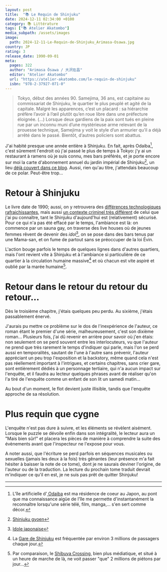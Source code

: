 ```yaml
---
layout: post
title:  "📚 Le Requin de Shinjuku"
date: 2024-12-11 02:34:00 +0100
category: 📚 Littérature
tags: ["📚 Atelier Akatombo"]
media_subpath: /assets/images
image:
  path: 2024-12-11-Le-Requin-de-Shinjuku_Arimasa-Osawa.jpg
country: JP
rating: 3
release_date: 1990-09-01
meta:
  pages: 322
  author: "Arimasa Ōsawa / 大沢在昌"
  editor: "Atelier Akatombo"
  url: "https://atelier-akatombo.com/le-requin-de-shinjuku"
  isbn: "978-2-37927-071-0"
---
```


>Tokyo, début des années 90. Samejima, 36 ans, est capitaine au commissariat de Shinjuku, le quartier le plus peuplé et agité de la capitale. Malgré les apparences, c’est un placard : sa hiérarchie préfère l’avoir à l’œil plutôt qu’en roue libre dans une préfecture éloignée. (...) Lorsque deux gardiens de la paix sont tués en pleine rue par un inconnu muni d’une mystérieuse arme relevant de la prouesse technique, Samejima y voit le style d’un armurier qu’il a déjà arrêté dans le passé. Bientôt, d’autres policiers sont abattus.

J'ai habité presque une année entière à Shinjuku. En fait, après Odaiba[^1], c'est sûrement l'endroit où j'ai passé le plus de temps à Tokyo: j'y ai un restaurant à ramens où je suis connu, mes bars préférés, et je porte encore sur moi la carte d'abonnement annuel du jardin impérial de Shinjuku[^2], un lieu [déjà couvert dans ce blog](/posts/garden-of-words-book/). Aussi, rien qu'au titre, j'attendais beaucoup de ce polar. Peut-être trop...

# Retour à Shinjuku

Le livre date de 1990; aussi, on y retrouvera des [différences technologiques rafraichissantes](/posts/le-detective-est-au-bar/), mais aussi [un contexte criminel très différent](/posts/tokyo-vice-book/) de celui que j'ai pu connaître, tant le Shinjuku d'aujourd'hui est (relativement) sécurisé. Pour ce qui n'a pas été effacé par le temps, l'ambiance est là: on commence par un sauna gay, on traverse des live houses où de jeunes femmes rêvent de devenir des *idol*[^3], on se pose dans des bars tenus par une Mama-san, et on fume de partout sans se préoccuper de la loi Évin.

L'action bouge parfois le temps de quelques lignes dans d'autres quartiers, mais l'ont revient vite à Shinjuku et à l'ambiance si particulière de ce quartier à la circulation humaine massive[^4] et où chacun est vite aspiré et oublié par la marée humaine[^5].

# Retour dans le retour du retour du retour...

Dès le troisième chapitre, j'étais quelques peu perdu. Au sixième, j'étais passablement énervé.

J'aurais pu mettre ce problème sur le dos de l'inexpérience de l'auteur, ce roman étant le premier d'une série, malheureusement, c'est son dixième roman... Plusieurs fois, j'ai dû revenir en arrière pour savoir où j'en étais: non seulement on se perd souvent entre les interlocuteurs, vu que l'auteur ne prend que très rarement le temps d'indiquer qui parle, mais l'on se perd aussi en temporalités, sautant de l'une à l'autre sans prévenir, l'auteur appréciant un peu trop l'exposition et la backstory, même quand cela n'est pas réellement important à l'intrigues, et certains chapitres, sans crier gare, sont entièrement dédiés à un personnage tertiaire, qui n'a aucun impact sur l'enquête, et il faudra au lecteur quelques phrases avant de réaliser qu'on l'a tiré de l'enquête comme un enfant de son lit un samedi matin...

Au bout d'un moment, le flot devient juste illisible, tandis que l'enquête approche de sa résolution.

# Plus requin que cygne

L'enquête n'est pas dure à suivre, et les éléments se révèlent aisément. Lorsque le puzzle se dévoile enfin dans son intégralité, le lecteur aura un "Mais bien sûr!" et placera les pièces de manière à comprendre la suite des évènements avant que l'inspecteur ne l'expose pour vous.

A noter aussi, que l'écriture se perd parfois en séquences musicales ou sexuelles (jamais les deux à la fois) très gênantes (leur présence m'a fait hésiter à baisser la note de ce tome), dont je ne saurais deviner l'origine, de l'auteur ou de la traduction. La lecture du prochain tome traduit devrait m'indiquer ce qu'il en est, je ne suis pas prêt de quitter Shinjuku!

* * *
[^1]: L'île artificielle d'[<i class="fab fa-wikipedia-w"></i> Odaiba](https://fr.wikipedia.org/wiki/Odaiba) est ma résidence de coeur au Japon, au pont que ma connaissance aigüe de l'île me permette d'instantanément la reconnaître lorsqu'une série télé, film, manga,... s'en sert comme décor.
[^2]: [<i class="fab fa-wikipedia-w"></i> Shinjuku gyoen](https://fr.wikipedia.org/wiki/Shinjuku_gyoen)
[^3]: [<i class="fab fa-wikipedia-w"></i> Idole japonaise](https://fr.wikipedia.org/wiki/Idole_japonaise)
[^4]: La [<i class="fab fa-wikipedia-w"></i> Gare de Shinjuku](https://fr.wikipedia.org/wiki/Gare_de_Shinjuku) est fréquentée par environ 3 millions de passagers chaque jour.
[^5]: Par comparaison, le [<i class="fab fa-wikipedia-w"></i> Shibuya Crossing](https://fr.wikipedia.org/wiki/Shibuya_Crossing), bien plus médiatique, et situé à un heure de marche de là, ne voit passer "que" 2 millions de piétons par jour...
